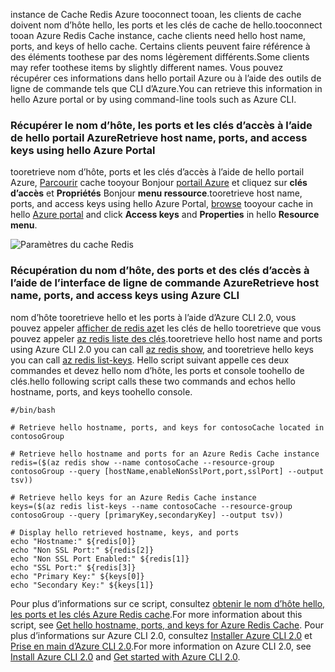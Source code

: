 <span data-ttu-id="e9dbd-101">instance de Cache Redis Azure tooconnect tooan, les clients de cache doivent nom d’hôte hello, les ports et les clés de cache de hello.</span><span class="sxs-lookup"><span data-stu-id="e9dbd-101">tooconnect tooan Azure Redis Cache instance, cache clients need hello host name, ports, and keys of hello cache.</span></span> <span data-ttu-id="e9dbd-102">Certains clients peuvent faire référence à des éléments toothese par des noms légèrement différents.</span><span class="sxs-lookup"><span data-stu-id="e9dbd-102">Some clients may refer toothese items by slightly different names.</span></span> <span data-ttu-id="e9dbd-103">Vous pouvez récupérer ces informations dans hello portail Azure ou à l’aide des outils de ligne de commande tels que CLI d’Azure.</span><span class="sxs-lookup"><span data-stu-id="e9dbd-103">You can retrieve this information in hello Azure portal or by using command-line tools such as Azure CLI.</span></span>

### <a name="retrieve-host-name-ports-and-access-keys-using-hello-azure-portal"></a><span data-ttu-id="e9dbd-104">Récupérer le nom d’hôte, les ports et les clés d’accès à l’aide de hello portail Azure</span><span class="sxs-lookup"><span data-stu-id="e9dbd-104">Retrieve host name, ports, and access keys using hello Azure Portal</span></span>
<span data-ttu-id="e9dbd-105">tooretrieve nom d’hôte, ports et les clés d’accès à l’aide de hello portail Azure, [Parcourir](../articles/redis-cache/cache-configure.md#configure-redis-cache-settings) cache tooyour Bonjour [portail Azure](https://portal.azure.com) et cliquez sur **clés d’accès** et  **Propriétés** Bonjour **menu ressource**.</span><span class="sxs-lookup"><span data-stu-id="e9dbd-105">tooretrieve host name, ports, and access keys using hello Azure Portal, [browse](../articles/redis-cache/cache-configure.md#configure-redis-cache-settings) tooyour cache in hello [Azure portal](https://portal.azure.com) and click **Access keys** and **Properties** in hello **Resource menu**.</span></span> 

![Paramètres du cache Redis](media/redis-cache-access-keys/redis-cache-hostname-ports-keys.png)

### <a name="retrieve-host-name-ports-and-access-keys-using-azure-cli"></a><span data-ttu-id="e9dbd-107">Récupération du nom d’hôte, des ports et des clés d’accès à l’aide de l’interface de ligne de commande Azure</span><span class="sxs-lookup"><span data-stu-id="e9dbd-107">Retrieve host name, ports, and access keys using Azure CLI</span></span>
<span data-ttu-id="e9dbd-108">nom d’hôte tooretrieve hello et les ports à l’aide d’Azure CLI 2.0, vous pouvez appeler [afficher de redis az](https://docs.microsoft.com/cli/azure/redis#show)et les clés de hello tooretrieve que vous pouvez appeler [az redis liste des clés](https://docs.microsoft.com/cli/azure/redis#list-keys).</span><span class="sxs-lookup"><span data-stu-id="e9dbd-108">tooretrieve hello host name and ports using Azure CLI 2.0 you can call [az redis show](https://docs.microsoft.com/cli/azure/redis#show), and tooretrieve hello keys you can call [az redis list-keys](https://docs.microsoft.com/cli/azure/redis#list-keys).</span></span> <span data-ttu-id="e9dbd-109">Hello script suivant appelle ces deux commandes et devez hello nom d’hôte, les ports et console toohello de clés.</span><span class="sxs-lookup"><span data-stu-id="e9dbd-109">hello following script calls these two commands and echos hello hostname, ports, and keys toohello console.</span></span>

```azurecli
#/bin/bash

# Retrieve hello hostname, ports, and keys for contosoCache located in contosoGroup

# Retrieve hello hostname and ports for an Azure Redis Cache instance
redis=($(az redis show --name contosoCache --resource-group contosoGroup --query [hostName,enableNonSslPort,port,sslPort] --output tsv))

# Retrieve hello keys for an Azure Redis Cache instance
keys=($(az redis list-keys --name contosoCache --resource-group contosoGroup --query [primaryKey,secondaryKey] --output tsv))

# Display hello retrieved hostname, keys, and ports
echo "Hostname:" ${redis[0]}
echo "Non SSL Port:" ${redis[2]}
echo "Non SSL Port Enabled:" ${redis[1]}
echo "SSL Port:" ${redis[3]}
echo "Primary Key:" ${keys[0]}
echo "Secondary Key:" ${keys[1]}
```

<span data-ttu-id="e9dbd-110">Pour plus d’informations sur ce script, consultez [obtenir le nom d’hôte hello, les ports et les clés Azure Redis cache](../articles/redis-cache/scripts/cache-keys-ports.md).</span><span class="sxs-lookup"><span data-stu-id="e9dbd-110">For more information about this script, see [Get hello hostname, ports, and keys for Azure Redis Cache](../articles/redis-cache/scripts/cache-keys-ports.md).</span></span> <span data-ttu-id="e9dbd-111">Pour plus d’informations sur Azure CLI 2.0, consultez [Installer Azure CLI 2.0](https://docs.microsoft.com/cli/azure/install-azure-cli) et [Prise en main d’Azure CLI 2.0](https://docs.microsoft.com/cli/azure/get-started-with-azure-cli).</span><span class="sxs-lookup"><span data-stu-id="e9dbd-111">For more information on Azure CLI 2.0, see [Install Azure CLI 2.0](https://docs.microsoft.com/cli/azure/install-azure-cli) and [Get started with Azure CLI 2.0](https://docs.microsoft.com/cli/azure/get-started-with-azure-cli).</span></span>
